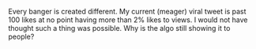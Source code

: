 Every banger is created different. My current (meager) viral tweet is past 100 likes at no point having more than 2% likes to views. I would not have thought such a thing was possible. Why is the algo still showing it to people?

